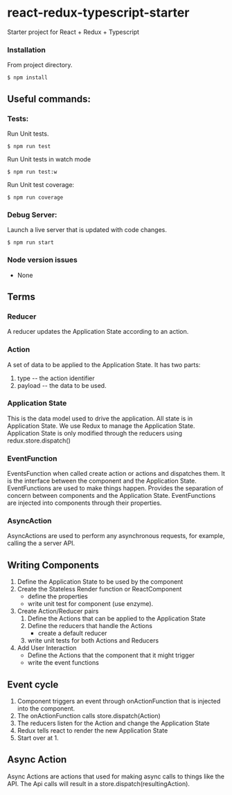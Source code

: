 # react-redux-typescript-starter
Starter project for React + Redux + Typescript

### Installation
From project directory.

```
$ npm install
```

## Useful commands:

### Tests:
Run Unit tests.
```
$ npm run test
```

Run Unit tests in watch mode
```
$ npm run test:w
```

Run Unit test coverage:
```
$ npm run coverage
```

### Debug Server:
Launch a live server that is updated with code changes.
```
$ npm run start
```

### Node version issues

* None

## Terms
### Reducer
A reducer updates the Application State according to an action.

### Action
A set of data to be applied to the Application State.
It has two parts:
1. type -- the action identifier
2. payload -- the data to be used.

### Application State
This is the data model used to drive the application.  All state is in Application State.
We use Redux to manage the Application State.
Application State is only modified through the reducers using redux.store.dispatch()

### EventFunction
EventsFunction when called create action or actions and dispatches them.
It is the interface between the component and the Application State.
EventFunctions are used to make things happen.  Provides the separation of concern
between components and the Application State.  EventFunctions are injected into components
through their properties.

### AsyncAction
AsyncActions are used to perform any asynchronous requests, for example, calling the a server API.


## Writing Components
1. Define the Application State to be used by the component
1. Create the Stateless Render function or ReactComponent
    * define the properties
    * write unit test for component (use enzyme).
1. Create Action/Reducer pairs
    1. Define the Actions that can be applied to the Application State
    2. Define the reducers that handle the Actions
        * create a default reducer
    3. write unit tests for both Actions and Reducers
1. Add User Interaction
    * Define the Actions that the component that it might trigger
    * write the event functions


## Event cycle
1. Component triggers an event through onActionFunction that is injected into the component.
2. The onActionFunction calls store.dispatch(Action)
3. The reducers listen for the Action and change the Application State
4. Redux tells react to render the new Application State
5. Start over at 1.

## Async Action
Async Actions are actions that used for making async calls to things like the
API.  The Api calls will result in a store.dispatch(resultingAction).

